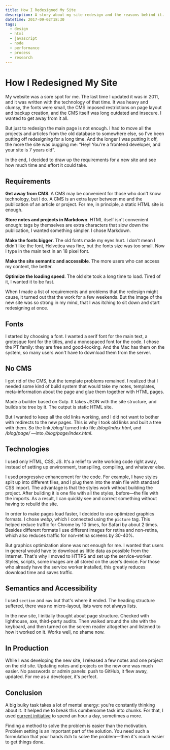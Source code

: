 ```yaml
---
title: How I Redesigned My Site
description: A story about my site redesign and the reasons behind it.
datetime: 2017-09-02T18:30
tags:
  - design
  - html
  - javascript
  - node
  - performance
  - process
  - research
---
```


# How I Redesigned My Site

My website was a sore spot for me. The last time I updated it was in 2011, and it was written with the technology of that time. It was heavy and clumsy, the fonts were small, the CMS imposed restrictions on page layout and backup creation, and the CMS itself was long outdated and insecure. I wanted to get away from it all.

But just to redesign the main page is not enough. I had to move all the projects and articles from the old database to somewhere else, so I've been putting off redesigning for a long time. And the longer I was putting it off, the more the site was bugging me: “Hey! You're a frontend developer, and your site is 7 years old”.

In the end, I decided to draw up the requirements for a new site and see how much time and effort it could take.

## Requirements

**Get away from CMS**. A CMS may be convenient for those who don't know technology, but I do. A CMS is an extra layer between me and the publication of an article or project. For me, in principle, a static HTML site is enough.

**Store notes and projects in Markdown**. HTML itself isn't convenient enough: tags by themselves are extra characters that slow down the publication, I wanted something simpler. I chose Markdown.

**Make the fonts bigger**. The old fonts made my eyes hurt. I don't mean I didn't like the font, Helvetica was fine, but the fonts size was too small. Now I type in the main text in an 18 pixel font.

**Make the site semantic and accessible**. The more users who can access my content, the better.

**Optimize the loading speed**. The old site took a long time to load. Tired of it, I wanted it to be fast.

When I made a list of requirements and problems that the redesign might cause, it turned out that the work for a few weekends. But the image of the new site was so strong in my mind, that I was itching to sit down and start redesigning at once.

## Fonts

I started by choosing a font. I wanted a serif font for the main text, a grotesque font for the titles, and a monospaced font for the code. I chose the PT family: they are free and good-looking. And the Mac has them on the system, so many users won't have to download them from the server.

## No CMS

I got rid of the CMS, but the template problems remained. I realized that I needed some kind of build system that would take my notes, templates, meta-information about the page and glue them together with HTML pages.

Made a builder based on Gulp. It takes JSON with the site structure, and builds site tree by it. The output is static HTML site.

But I wanted to keep all the old links working, and I did not want to bother with redirects to the new pages. This is why I took old links and built a tree with them. So the link _/blog/_ turned into file _/blog/index.html_, and _/blog/page/_ —into _/blog/page/index.html_.

## Technologies

I used only HTML, CSS, JS. It's a relief to write working code right away, instead of setting up environment, transpiling, compiling, and whatever else.

I used progressive enhancement for the code. For example, I have styles split up into different files, and I plug them into the main file with standard CSS import. The advantage is that the styles work without building the project. After building it is one file with all the styles, before—the file with the imports. As a result, I can quickly see and correct something without having to rebuild the site.

In order to make pages load faster, I decided to use optimized graphics formats. I chose _webp_, which I connected using the `picture` tag. This helped reduce traffic for Chrome by 10 times, for Safari by about 2 times. Besides different formats I use different images for retina and non-retina, which also reduces traffic for non-retina screens by 30-40%.

But graphics optimization alone was not enough for me. I wanted that users in general would have to download as little data as possible from the Internet. That's why I moved to HTTPS and set up the service-worker. Styles, scripts, some images are all stored on the user's device. For those who already have the service worker installed, this greatly reduces download time and saves traffic.

## Semantics and Accessibility

I used `section` and `nav` but that's where it ended. The heading structure suffered, there was no micro-layout, lists were not always lists.

In the new site, I initially thought about page structure. Checked with lighthouse, axe, third-party audits. Then walked around the site with the keyboard, and then turned on the screen reader altogether and listened to how it worked on it. Works well, no shame now.

## In Production

While I was developing the new site, I released a few notes and one project on the old site. Updating notes and projects on the new one was much easier. No passwords or admin panels: push to GitHub, it flew away, updated. For me as a developer, it's perfect.

## Conclusion

A big bulky task takes a lot of mental energy: you're constantly thinking about it. It helped me to break this cumbersome task into chunks. For that, I used [current initiative](http://fff.works/blog/all/current-initiative/) to spend an hour a day, sometimes a more.

Finding a method to solve the problem is easier than the motivation. Problem setting is an important part of the solution. You need such a formulation that your hands itch to solve the problem—then it's much easier to get things done.
